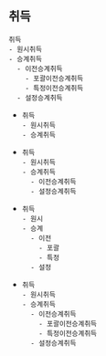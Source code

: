 ## 취득
```
취득
- 원시취득
- 승계취득
  - 이전승계취득
    - 포괄이전승계취득
    - 특정이전승계취득
  - 설정승계취득
```
- ```
  취득
  - 원시취득
  - 승계취득
  ```
- ```
  취득
  - 원시취득
  - 승계취득
    - 이전승계취득
    - 설정승계취득
  ```
- ```
  취득
  - 원시
  - 승계
    - 이전
      - 포괄
      - 특정
    - 설정
  ```
- ```
  취득
  - 원시취득
  - 승계취득
    - 이전승계취득
      - 포괄이전승계취득
      - 특정이전승계취득
    - 설정승계취득
  ```
